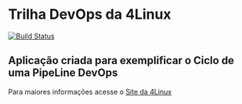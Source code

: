 # Trilha DevOps da 4Linux

<!-- Altere a Flag abaixo com sua URL do Travis -->
[![Build Status](https://travis-ci.org/MuriloMicias/DevOpsLab-HelloWorld.svg?branch=master)](https://travis-ci.org/MuriloMicias/DevOpsLab-HelloWorld)

## Aplicação criada para exemplificar o Ciclo de uma PipeLine DevOps


Para maiores informações acesse o [Site da 4Linux](https://www.4linux.com.br/cursos/devops)

